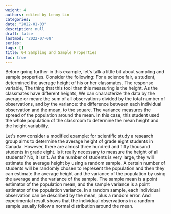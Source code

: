 ```yaml
---
weight: 4
authors: edited by Lenny Lin
categories: 
date: "2022-01-03"
description: null
draft: false
lastmod: "2022-07-08"
series: 
tags: []
title: 04 Sampling and Sample Properties
toc: true
---
```





<!--more-->

Before going further in this example, let's talk a little bit about sampling and sample properties. Consider the following: For a science fair, a student, determined the average height of his or her classmates. The response variable, The thing that this tool than this measuring is the height. As the classmates have different heights, We can characterize the data by the average or mean: the sum of all observations divided by the total number of observations, and by the variance: the difference between each individual observation and the mean, to the square. The variance measures the spread of the population around the mean. In this case, this student used the whole population of the classroom to determine the mean height and the height variability.   

Let's now consider a modified example: for scientific study a research group aims to determine the average height of grade eight students in Canada. However, there are almost three hundred and fifty thousand students in grade eight. Is it really necessary to measure the height of all students? No, it isn't. As the number of students is very large, they will estimate the average height by using a random sample. A certain number of students will be randomly chosen to represent the population and then they can estimate the average height and the variance of the population by using the average and the variance of the sample. The sample mean is a point estimator of the population mean, and the sample variance is a point estimator of the population variance. In a random sample, each individual observation can be described by the mean, plus a random error. And experimental result shows that the individual observations in a random sample usually follow a normal distribution around the mean. 